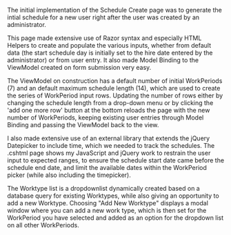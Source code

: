 The initial implementation of the Schedule Create page was to generate the intial schedule for a new user right after the user was created by an administrator.

This page made extensive use of Razor syntax and especially HTML Helpers to create and populate the various inputs, whether from default data (the start schedule day is initially set to the hire date entered by the administrator) or from user entry. It also made Model Binding to the ViewModel created on form submission very easy.

The ViewModel on construction has a default number of initial WorkPeriods (7) and an default maximum schedule length (14), which are used to create the series of WorkPeriod input rows. Updating the number of rows either by changing the schedule length from a drop-down menu or by clicking the 'add one more row' button at the bottom reloads the page with the new number of WorkPeriods, keeping existing user entries through Model Binding and passing the ViewModel back to the view.

I also made extensive use of an external library that extends the jQuery Datepicker to include time, which we needed to track the schedules. The .cshtml page shows my JavaScript and jQuery work to restrain the user input to expected ranges, to ensure the schedule start date came before the schedule end date, and limit the available dates within the WorkPeriod picker (while also including the timepicker).

The Worktype list is a dropdownlist dynamically created based on a database query for existing Worktypes, while also giving an opportunity to add a new Worktype. Choosing "Add New Worktype" displays a modal window where you can add a new work type, which is then set for the WorkPeriod you have selected and added as an option for the dropdown list on all other WorkPeriods.
